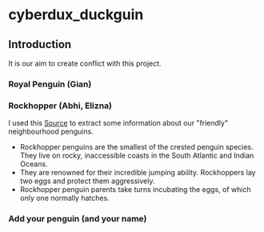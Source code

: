 # cyberdux_duckguin

## Introduction

It is our aim to create conflict with this project. 

### Royal Penguin (Gian)


### Rockhopper (Abhi, Elizna)
I used this [Source]([url](https://www.aquarium.co.za/animals/northern-rockhopper-penguin)) to extract some information about our "friendly" neighbourhood penguins.

- Rockhopper penguins are the smallest of the crested penguin species. They live on rocky, inaccessible coasts in the South Atlantic and Indian Oceans.
- They are renowned for their incredible jumping ability. Rockhoppers lay two eggs and protect them aggressively.
- Rockhopper penguin parents take turns incubating the eggs, of which only one normally hatches.

### Add your penguin (and your name)

